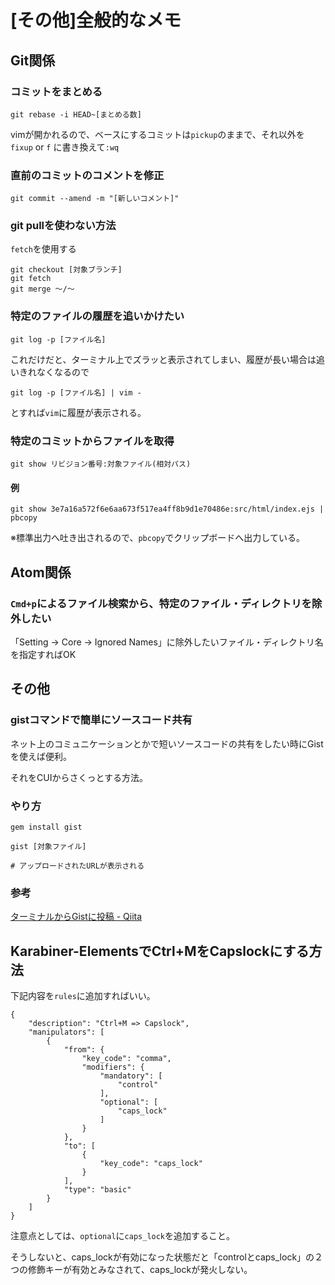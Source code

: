 # [その他]全般的なメモ


## Git関係

### コミットをまとめる

```
git rebase -i HEAD~[まとめる数]
```

vimが開かれるので、ベースにするコミットは`pickup`のままで、それ以外を`fixup` or `f` に書き換えて`:wq`


### 直前のコミットのコメントを修正

```
git commit --amend -m "[新しいコメント]"
```

### git pullを使わない方法

`fetch`を使用する

```
git checkout [対象ブランチ]
git fetch
git merge ～/～
```

### 特定のファイルの履歴を追いかけたい

```
git log -p [ファイル名]
```

これだけだと、ターミナル上でズラッと表示されてしまい、履歴が長い場合は追いきれなくなるので

```
git log -p [ファイル名] | vim -
```

とすれば`vim`に履歴が表示される。


### 特定のコミットからファイルを取得

```
git show リビジョン番号:対象ファイル(相対パス)
```

#### 例

```
git show 3e7a16a572f6e6aa673f517ea4ff8b9d1e70486e:src/html/index.ejs | pbcopy
```

※標準出力へ吐き出されるので、`pbcopy`でクリップボードへ出力している。


## Atom関係

### `Cmd+p`によるファイル検索から、特定のファイル・ディレクトリを除外したい

「Setting -> Core -> Ignored Names」に除外したいファイル・ディレクトリ名を指定すればOK


## その他

### gistコマンドで簡単にソースコード共有

ネット上のコミュニケーションとかで短いソースコードの共有をしたい時にGistを使えば便利。

それをCUIからさくっとする方法。

### やり方

```
gem install gist

gist [対象ファイル]

# アップロードされたURLが表示される
```

### 参考

[ターミナルからGistに投稿 - Qiita](http://qiita.com/smison/items/d7fdec3a1b74a0d22c36)




## Karabiner-ElementsでCtrl+MをCapslockにする方法

下記内容を`rules`に追加すればいい。

```
{
    "description": "Ctrl+M => Capslock",
    "manipulators": [
        {
            "from": {
                "key_code": "comma",
                "modifiers": {
                    "mandatory": [
                        "control"
                    ],
                    "optional": [
                        "caps_lock"
                    ]
                }
            },
            "to": [
                {
                    "key_code": "caps_lock"
                }
            ],
            "type": "basic"
        }
    ]
}
```

注意点としては、`optional`に`caps_lock`を追加すること。

そうしないと、caps_lockが有効になった状態だと「controlとcaps_lock」の２つの修飾キーが有効とみなされて、caps_lockが発火しない。



